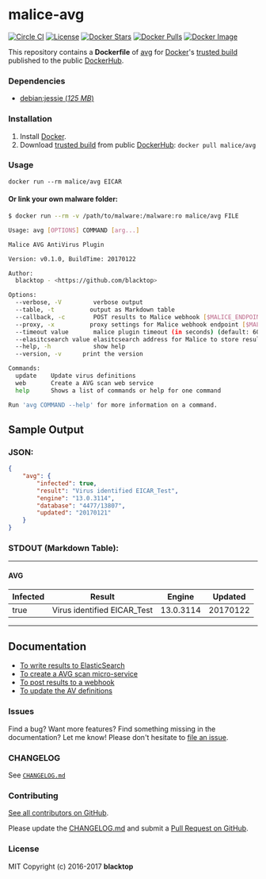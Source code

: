 malice-avg
==========

[![Circle CI](https://circleci.com/gh/malice-plugins/avg.png?style=shield)](https://circleci.com/gh/malice-plugins/avg) [![License](http://img.shields.io/:license-mit-blue.svg)](http://doge.mit-license.org) [![Docker Stars](https://img.shields.io/docker/stars/malice/avg.svg)](https://hub.docker.com/r/malice/avg/) [![Docker Pulls](https://img.shields.io/docker/pulls/malice/avg.svg)](https://hub.docker.com/r/malice/avg/) [![Docker Image](https://img.shields.io/badge/docker%20image-636-blue.svg)](https://hub.docker.com/r/malice/avg/)

This repository contains a **Dockerfile** of [avg](http://www.avg.net/lang/en/) for [Docker](https://www.docker.io/)'s [trusted build](https://index.docker.io/u/malice/avg/) published to the public [DockerHub](https://index.docker.io/).

### Dependencies

-	[debian:jessie (*125 MB*\)](https://index.docker.io/_/debian/)

### Installation

1.	Install [Docker](https://www.docker.io/).
2.	Download [trusted build](https://hub.docker.com/r/malice/avg/) from public [DockerHub](https://hub.docker.com): `docker pull malice/avg`

### Usage

```
docker run --rm malice/avg EICAR
```

#### Or link your own malware folder:

```bash
$ docker run --rm -v /path/to/malware:/malware:ro malice/avg FILE

Usage: avg [OPTIONS] COMMAND [arg...]

Malice AVG AntiVirus Plugin

Version: v0.1.0, BuildTime: 20170122

Author:
  blacktop - <https://github.com/blacktop>

Options:
  --verbose, -V         verbose output
  --table, -t	       output as Markdown table
  --callback, -c	    POST results to Malice webhook [$MALICE_ENDPOINT]
  --proxy, -x	       proxy settings for Malice webhook endpoint [$MALICE_PROXY]
  --timeout value       malice plugin timeout (in seconds) (default: 60) [$MALICE_TIMEOUT]    
  --elasitcsearch value elasitcsearch address for Malice to store results [$MALICE_ELASTICSEARCH]   
  --help, -h	        show help
  --version, -v	     print the version

Commands:
  update	Update virus definitions
  web       Create a AVG scan web service  
  help		Shows a list of commands or help for one command

Run 'avg COMMAND --help' for more information on a command.
```

Sample Output
-------------

### JSON:

```json
{
    "avg": {
        "infected": true,
        "result": "Virus identified EICAR_Test",              
        "engine": "13.0.3114",
        "database": "4477/13807",        
        "updated": "20170121"
    }
}
```

### STDOUT (Markdown Table):

---

#### AVG

| Infected | Result                      | Engine    | Updated  |
|----------|-----------------------------|-----------|----------|
| true     | Virus identified EICAR_Test | 13.0.3114 | 20170122 |

---

Documentation
-------------

-	[To write results to ElasticSearch](https://github.com/malice-plugins/avg/blob/master/docs/elasticsearch.md)
-	[To create a AVG scan micro-service](https://github.com/malice-plugins/avg/blob/master/docs/web.md)
-	[To post results to a webhook](https://github.com/malice-plugins/avg/blob/master/docs/callback.md)
-	[To update the AV definitions](https://github.com/malice-plugins/avg/blob/master/docs/update.md)

### Issues

Find a bug? Want more features? Find something missing in the documentation? Let me know! Please don't hesitate to [file an issue](https://github.com/malice-plugins/avg/issues/new).

### CHANGELOG

See [`CHANGELOG.md`](https://github.com/malice-plugins/avg/blob/master/CHANGELOG.md)

### Contributing

[See all contributors on GitHub](https://github.com/malice-plugins/avg/graphs/contributors).

Please update the [CHANGELOG.md](https://github.com/malice-plugins/avg/blob/master/CHANGELOG.md) and submit a [Pull Request on GitHub](https://help.github.com/articles/using-pull-requests/).

### License

MIT Copyright (c) 2016-2017 **blacktop**
